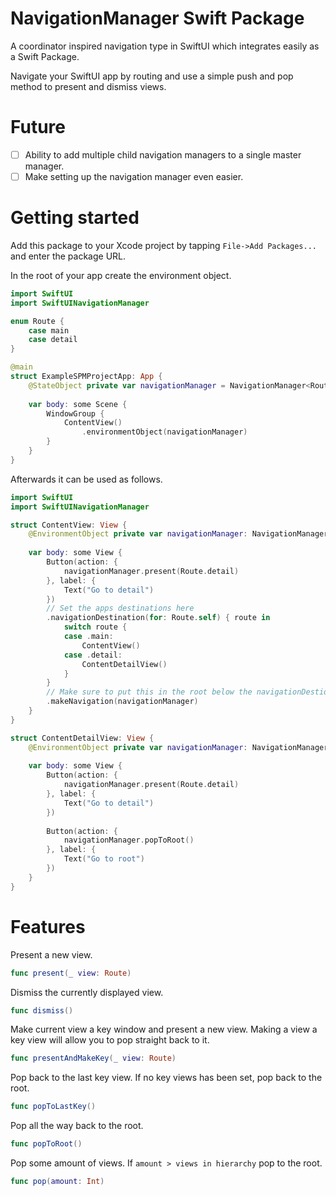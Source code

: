 # NavigationManager Swift Package

A coordinator inspired navigation type in SwiftUI which integrates easily as a Swift Package.

Navigate your SwiftUI app by routing and use a simple push and pop method to present and dismiss views. 

# Future 
- [ ] Ability to add multiple child navigation managers to a single master manager. 
- [ ] Make setting up the navigation manager even easier.

# Getting started
Add this package to your Xcode project by tapping `File->Add Packages...` and enter the package URL.

In the root of your app create the environment object.

```swift
import SwiftUI
import SwiftUINavigationManager

enum Route {
    case main
    case detail
}

@main
struct ExampleSPMProjectApp: App {
    @StateObject private var navigationManager = NavigationManager<Route>()
    
    var body: some Scene {
        WindowGroup {
            ContentView()
                .environmentObject(navigationManager)
        }
    }
}
```

Afterwards it can be used as follows.

```swift
import SwiftUI
import SwiftUINavigationManager

struct ContentView: View {
    @EnvironmentObject private var navigationManager: NavigationManager<Route>
    
    var body: some View {
        Button(action: {
            navigationManager.present(Route.detail)
        }, label: {
            Text("Go to detail")
        })
        // Set the apps destinations here
        .navigationDestination(for: Route.self) { route in
            switch route {
            case .main:
                ContentView()
            case .detail:
                ContentDetailView()
            }
        }
        // Make sure to put this in the root below the navigationDestionation ^
        .makeNavigation(navigationManager)
    }
}

struct ContentDetailView: View {
    @EnvironmentObject private var navigationManager: NavigationManager<Route>
    
    var body: some View {
        Button(action: {
            navigationManager.present(Route.detail)
        }, label: {
            Text("Go to detail")
        })
        
        Button(action: {
            navigationManager.popToRoot()
        }, label: {
            Text("Go to root")
        })
    }
}
```

# Features

Present a new view.
```swift
func present(_ view: Route)
```

Dismiss the currently displayed view. 
```swift
func dismiss()
```

Make current view a key window and present a new view. 
Making a view a key view will allow you to pop straight back to it. 
```swift
func presentAndMakeKey(_ view: Route)
```


Pop back to the last key view. 
If no key views has been set, pop back to the root.
```swift
func popToLastKey()
```

Pop all the way back to the root.
```swift
func popToRoot()
```

Pop some amount of views. 
If `amount > views in hierarchy` pop to the root.
```swift
func pop(amount: Int)
```
